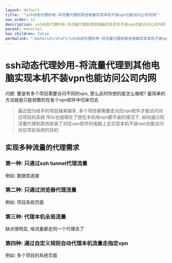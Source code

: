 ```yaml
---
layout: default
title: '"ssh动态代理妙用-将流量代理到其他电脑实现本机不装vpn也能访问公司内网"'
nav_order: 12
description: ssh动态代理妙用-将流量代理到其他电脑实现本机不装vpn也能访问公司内网
parent: materiel
has_children: false
permalink: "/materiel/draft/ssh动态代理妙用-将流量代理到其他电脑实现本机不装vpn也能访问公司内网/"
---
```


# ssh动态代理妙用-将流量代理到其他电脑实现本机不装vpn也能访问公司内网

问题: 要是有多个项目需要访问不同的vpn, 那么此时你想的是怎么做呢? 最简单的方法就是只能频繁的在各个vpn软件中切来切去

> 最近因为经手的项目越来越多, 多个项目都需要走对应vpn软件才能访问对应项目的系统
> 所以也就萌生了想在本机啥vpn都不装的情况下, 如何通过将流量代理到其他安装了对应vpn软件的电脑上去实现本机不装vpn也能访问对应项目系统的目的

## 实现多种流量的代理需求

### 第一种: 只通过ssh tunnel代理流量

例如: 数据库连接


### 第二种: 只通过浏览器代理流量

例如: 项目系统页面


### 第三种: 代理本机全局流量

缺点很明显, 啥流量都走同一个代理去了

### 第四种: 通过自定义规则自动代理本机流量走指定vpn

例如: 多个项目的系统页面
